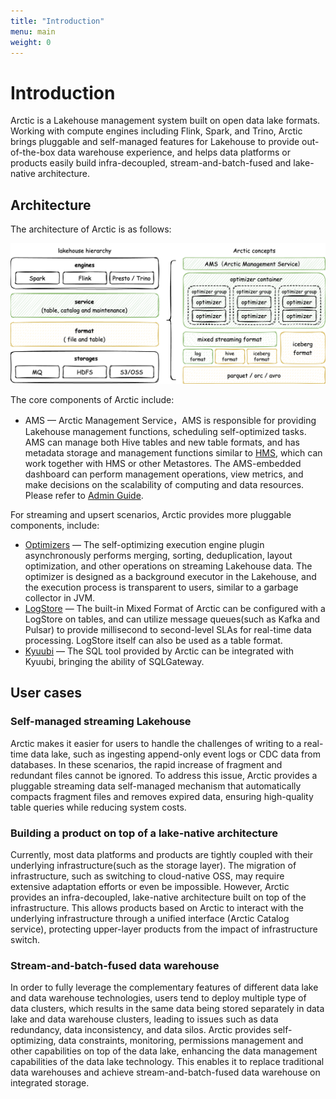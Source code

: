 ```yaml
---
title: "Introduction"
menu: main
weight: 0
---
```

# Introduction

Arctic is a Lakehouse management system built on open data lake formats. Working with compute engines including Flink, Spark, and Trino, Arctic brings pluggable and self-managed features for Lakehouse to provide out-of-the-box data warehouse experience, and helps data platforms or products easily build infra-decoupled, stream-and-batch-fused and lake-native architecture.

## Architecture

The architecture of Arctic is as follows:

![Architecture](images/introduce_arctic.png)

The core components of Arctic include:

- AMS — Arctic Management Service，AMS is responsible for providing Lakehouse management functions, scheduling self-optimized tasks. AMS can manage both Hive tables and new table formats, and has metadata storage and management functions similar to [HMS](https://docs.cloudera.com/runtime/7.2.1/hive-hms-overview/topics/hive-hms-introduction.html), which can work together with HMS or other Metastores. The AMS-embedded dashboard can perform management operations, view metrics, and make decisions on the scalability of computing and data resources. Please refer to [Admin Guide](managing-catalogs).

For streaming and upsert scenarios, Arctic provides more pluggable components, include:

- [Optimizers](self-optimizing) — The self-optimizing execution engine plugin asynchronously performs merging, sorting, deduplication, layout optimization, and other operations on streaming Lakehouse data. The optimizer is designed as a background executor in the Lakehouse, and the execution process is transparent to users, similar to a garbage collector in JVM.
- [LogStore](flink-using-logstore) — The built-in Mixed Format of Arctic can be configured with a LogStore on tables, and can utilize message queues(such as Kafka and Pulsar) to provide millisecond to second-level SLAs for real-time data processing. LogStore itself can also be used as a table format.
- [Kyuubi](https://kyuubi.apache.org/) — The SQL tool provided by Arctic can be integrated with Kyuubi, bringing the ability of SQLGateway.

## User cases

### Self-managed streaming Lakehouse

Arctic makes it easier for users to handle the challenges of writing to a real-time data lake, such as ingesting append-only event logs or CDC data from databases.
In these scenarios, the rapid increase of fragment and redundant files cannot be ignored.
To address this issue, Arctic provides a pluggable streaming data self-managed mechanism that automatically compacts fragment files and removes expired data, ensuring high-quality table queries while reducing system costs.

### Building a product on top of a lake-native architecture

Currently, most data platforms and products are tightly coupled with their underlying infrastructure(such as the storage layer). The migration of infrastructure, such as switching to cloud-native OSS, may require extensive adaptation efforts or even be impossible. However, Arctic provides an infra-decoupled, lake-native architecture built on top of the infrastructure. This allows products based on Arctic to interact with the underlying infrastructure through a unified interface (Arctic Catalog service), protecting upper-layer products from the impact of infrastructure switch.

### Stream-and-batch-fused data warehouse

In order to fully leverage the complementary features of different data lake and data warehouse technologies, users tend to deploy multiple type of data clusters, which results in the same data being stored separately in data lake and data warehouse clusters, leading to issues such as data redundancy, data inconsistency, and data silos. Arctic provides self-optimizing, data constraints, monitoring, permissions management and other capabilities on top of the data lake, enhancing the data management capabilities of the data lake technology. This enables it to replace traditional data warehouses and achieve stream-and-batch-fused data warehouse on integrated storage.